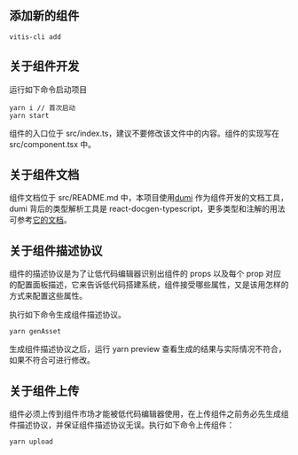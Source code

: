 ## 添加新的组件

```dotnetcli
vitis-cli add
```

## 关于组件开发

运行如下命令启动项目

```dotnetcli
yarn i // 首次启动
yarn start
```

组件的入口位于 src/index.ts，建议不要修改该文件中的内容。组件的实现写在 src/component.tsx 中。

## 关于组件文档

组件文档位于 src/README.md 中，本项目使用[dumi](https://d.umijs.org/zh-CN) 作为组件开发的文档工具，dumi 背后的类型解析工具是 react-docgen-typescript，更多类型和注解的用法可参考[它的文档](https://github.com/styleguidist/react-docgen-typescript#example)。

## 关于组件描述协议

组件的描述协议是为了让低代码编辑器识别出组件的 props 以及每个 prop 对应的配置面板描述，它来告诉低代码搭建系统，组件接受哪些属性，又是该用怎样的方式来配置这些属性。

执行如下命令生成组件描述协议。

```dotnetcli
yarn genAsset
```

生成组件描述协议之后，运行 yarn preview 查看生成的结果与实际情况不符合，如果不符合可进行修改。

## 关于组件上传

组件必须上传到组件市场才能被低代码编辑器使用，在上传组件之前务必先生成组件描述协议，并保证组件描述协议无误。执行如下命令上传组件：

```dotnetcli
yarn upload
```

